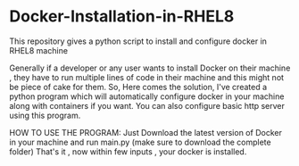 # Docker-Installation-in-RHEL8
This repository gives a python script to install and configure docker in RHEL8 machine

Generally if a developer or any user wants to install Docker on their machine , they have to run multiple lines of code in their machine and this might not be piece of cake for them. So, Here comes the solution, I've created a python program which will automatically configure docker in your machine along with containers if you want. You can also configure basic http server using this program. 

HOW TO USE THE PROGRAM:
Just Download the latest version of Docker in your machine and run main.py (make sure to download the complete folder)
That's it , now within few inputs , your docker is installed. 
